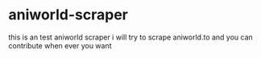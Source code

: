 # aniworld-scraper
this is an test aniworld scraper i will try to scrape aniworld.to and you can contribute when ever you want
